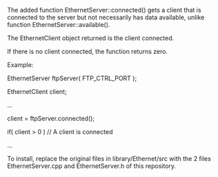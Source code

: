 The added function EthernetServer::connected() gets a client that is connected to the server but not necessarily has data available, unlike function EthernetServer::available().

The EthernetClient object returned is the client connected.

If there is no client connected, the function returns zero.

Example:

EthernetServer ftpServer( FTP_CTRL_PORT );

EthernetClient client;

...

client = ftpServer.connected();

if( client > 0 )   // A client is connected

...

To install, replace the original files in library/Ethernet/src with the 2 files EthernetServer.cpp and EthernetServer.h of this repository.
